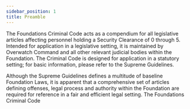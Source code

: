 ```yaml
---
sidebar_position: 1
title: Preamble
---
```

The Foundations Criminal Code acts as a compendium for all legislative articles affecting personnel holding a Security Clearance of 0 through 5. Intended for application in a legislative setting, it is maintained by Overwatch Command and all other relevant judicial bodies within the Foundation. The Criminal Code is designed for application in a statutory setting; for basic information, please refer to the Supreme Guidelines.

Although the Supreme Guidelines defines a multitude of baseline Foundation Laws, it is apparent that a comprehensive set of articles defining offenses, legal process and authority within the Foundation are required for reference in a fair and efficient legal setting. The Foundations Criminal Code 
